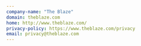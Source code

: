 ```yaml
---
company-name: "The Blaze"
domain: theblaze.com
home: http://www.theblaze.com/
privacy-policy: https://www.theblaze.com/privacy
email: privacy@theblaze.com
---
```




